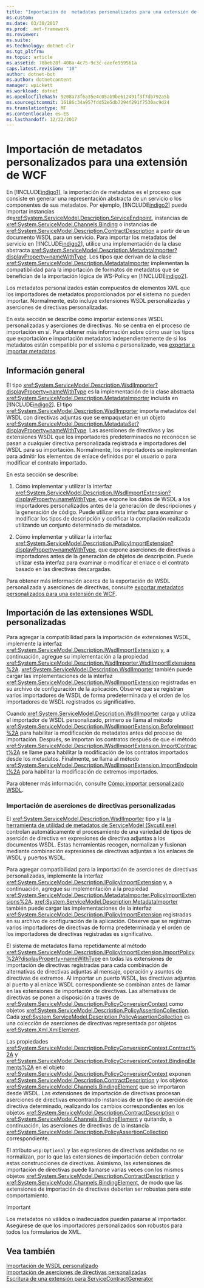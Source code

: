 ```yaml
---
title: "Importación de  metadatos personalizados para una extensión de WCF"
ms.custom: 
ms.date: 03/30/2017
ms.prod: .net-framework
ms.reviewer: 
ms.suite: 
ms.technology: dotnet-clr
ms.tgt_pltfrm: 
ms.topic: article
ms.assetid: 78beb28f-408a-4c75-9c3c-caefe9595b1a
caps.latest.revision: "10"
author: dotnet-bot
ms.author: dotnetcontent
manager: wpickett
ms.workload: dotnet
ms.openlocfilehash: 9208a73f6a35e4c05ab9be612491f3f7db792a5b
ms.sourcegitcommit: 16186c34a957fdd52e5db7294f291f7530ac9d24
ms.translationtype: MT
ms.contentlocale: es-ES
ms.lasthandoff: 12/22/2017
---
```

# <a name="importing-custom-metadata-for-a-wcf-extension"></a>Importación de  metadatos personalizados para una extensión de WCF
En [!INCLUDE[indigo1](../../../../includes/indigo1-md.md)], la importación de metadatos es el proceso que consiste en generar una representación abstracta de un servicio o los componentes de sus metadatos. Por ejemplo, [!INCLUDE[indigo2](../../../../includes/indigo2-md.md)] puede importar instancias de<xref:System.ServiceModel.Description.ServiceEndpoint>, instancias de <xref:System.ServiceModel.Channels.Binding> o instancias de <xref:System.ServiceModel.Description.ContractDescription> a partir de un documento WSDL para un servicio. Para importar los metadatos del servicio en [!INCLUDE[indigo2](../../../../includes/indigo2-md.md)], utilice una implementación de la clase abstracta <xref:System.ServiceModel.Description.MetadataImporter?displayProperty=nameWithType>. Los tipos que derivan de la clase <xref:System.ServiceModel.Description.MetadataImporter> implementan la compatibilidad para la importación de formatos de metadatos que se benefician de la importación lógica de WS-Policy en [!INCLUDE[indigo2](../../../../includes/indigo2-md.md)].  
  
 Los metadatos personalizados están compuestos de elementos XML que los importadores de metadatos proporcionados por el sistema no pueden importar. Normalmente, esto incluye extensiones WSDL personalizadas y aserciones de directivas personalizadas.  
  
 En esta sección se describe cómo importar extensiones WSDL personalizadas y aserciones de directivas. No se centra en el proceso de importación en sí. Para obtener más información sobre cómo usar los tipos que exportación e importación metadatos independientemente de si los metadatos están compatible por el sistema o personalizado, vea [exportar e importar metadatos](../../../../docs/framework/wcf/feature-details/exporting-and-importing-metadata.md).  
  
## <a name="overview"></a>Información general  
 El tipo <xref:System.ServiceModel.Description.WsdlImporter?displayProperty=nameWithType> es la implementación de la clase abstracta <xref:System.ServiceModel.Description.MetadataImporter> incluida en [!INCLUDE[indigo2](../../../../includes/indigo2-md.md)]. El tipo <xref:System.ServiceModel.Description.WsdlImporter> importa metadatos del WSDL con directivas adjuntas que se empaquetan en un objeto <xref:System.ServiceModel.Description.MetadataSet?displayProperty=nameWithType>. Las aserciones de directivas y las extensiones WSDL que los importadores predeterminados no reconocen se pasan a cualquier directiva personalizada registrada e importadores del WSDL para su importación. Normalmente, los importadores se implementan para admitir los elementos de enlace definidos por el usuario o para modificar el contrato importado.  
  
 En esta sección se describe:  
  
1.  Cómo implementar y utilizar la interfaz <xref:System.ServiceModel.Description.IWsdlImportExtension?displayProperty=nameWithType>, que expone los datos de WSDL a los importadores personalizados antes de la generación de descripciones y la generación de código. Puede utilizar esta interfaz para examinar o modificar los tipos de descripción y codificar la compilación realizada utilizando un conjunto determinado de metadatos.  
  
2.  Cómo implementar y utilizar la interfaz <xref:System.ServiceModel.Description.IPolicyImportExtension?displayProperty=nameWithType>, que expone aserciones de directivas a importadores antes de la generación de objetos de descripción. Puede utilizar esta interfaz para examinar o modificar el enlace o el contrato basado en las directivas descargadas.  
  
 Para obtener más información acerca de la exportación de WSDL personalizada y aserciones de directivas, consulte [exportar metadatos personalizados para una extensión de WCF](../../../../docs/framework/wcf/extending/exporting-custom-metadata-for-a-wcf-extension.md).  
  
## <a name="importing-custom-wsdl-extensions"></a>Importación de las extensiones WSDL personalizadas  
 Para agregar la compatibilidad para la importación de extensiones WSDL, implemente la interfaz <xref:System.ServiceModel.Description.IWsdlImportExtension> y, a continuación, agregue su implementación a la propiedad <xref:System.ServiceModel.Description.WsdlImporter.WsdlImportExtensions%2A>. <xref:System.ServiceModel.Description.WsdlImporter> también puede cargar las implementaciones de la interfaz <xref:System.ServiceModel.Description.IWsdlImportExtension> registradas en su archivo de configuración de la aplicación. Observe que se registran varios importadores de WSDL de forma predeterminada y el orden de los importadores de WSDL registrados es significativo.  
  
 Cuando <xref:System.ServiceModel.Description.WsdlImporter> carga y utiliza el importador de WSDL personalizado, primero se llama al método <xref:System.ServiceModel.Description.IWsdlImportExtension.BeforeImport%2A> para habilitar la modificación de metadatos antes del proceso de importación. Después, se importan los contratos después de que el método <xref:System.ServiceModel.Description.IWsdlImportExtension.ImportContract%2A> se llame para habilitar la modificación de los contratos importados desde los metadatos. Finalmente, se llama al método <xref:System.ServiceModel.Description.IWsdlImportExtension.ImportEndpoint%2A> para habilitar la modificación de extremos importados.  
  
 Para obtener más información, consulte [Cómo: importar personalizado WSDL](../../../../docs/framework/wcf/extending/how-to-import-custom-wsdl.md).  
  
### <a name="importing-custom-policy-assertions"></a>Importación de aserciones de directivas personalizadas  
 El <xref:System.ServiceModel.Description.WsdlImporter> tipo y la [la herramienta de utilidad de metadatos de ServiceModel (Svcutil.exe)](../../../../docs/framework/wcf/servicemodel-metadata-utility-tool-svcutil-exe.md) controlan automáticamente el procesamiento de una variedad de tipos de aserción de directiva en expresiones de directiva adjuntas a los documentos WSDL. Estas herramientas recogen, normalizan y fusionan mediante combinación expresiones de directivas adjuntas a los enlaces de WSDL y puertos WSDL.  
  
 Para agregar compatibilidad para la importación de aserciones de directivas personalizadas, implemente la interfaz <xref:System.ServiceModel.Description.IPolicyImportExtension> y, a continuación, agregue su implementación a la propiedad <xref:System.ServiceModel.Description.MetadataImporter.PolicyImportExtensions%2A>. <xref:System.ServiceModel.Description.MetadataImporter> también puede cargar las implementaciones de la interfaz <xref:System.ServiceModel.Description.IPolicyImportExtension> registradas en su archivo de configuración de la aplicación. Observe que se registran varios importadores de directivas de forma predeterminada y el orden de los importadores de directivas registradas es significativo.  
  
 El sistema de metadatos llama repetidamente al método <xref:System.ServiceModel.Description.IPolicyImportExtension.ImportPolicy%2A?displayProperty=nameWithType> en todas las extensiones de importación de directivas registradas para cada combinación de alternativas de directivas adjuntas al mensaje, operación y asuntos de directivas de extremos. Al importar un puerto WSDL, las directivas adjuntas al puerto y al enlace WSDL correspondiente se combinan antes de llamar en las extensiones de importación de directivas. Las alternativas de directivas se ponen a disposición a través de <xref:System.ServiceModel.Description.PolicyConversionContext> como objetos <xref:System.ServiceModel.Description.PolicyAssertionCollection>. Cada <xref:System.ServiceModel.Description.PolicyAssertionCollection> es una colección de aserciones de directivas representada por objetos <xref:System.Xml.XmlElement>.  
  
 Las propiedades <xref:System.ServiceModel.Description.PolicyConversionContext.Contract%2A> y <xref:System.ServiceModel.Description.PolicyConversionContext.BindingElements%2A> en el objeto <xref:System.ServiceModel.Description.PolicyConversionContext> exponen <xref:System.ServiceModel.Description.ContractDescription> y los objetos <xref:System.ServiceModel.Channels.BindingElement> que se importaron desde WSDL. Las extensiones de importación de directivas procesan aserciones de directivas encontrando instancias de un tipo de aserción de directiva determinado, realizando los cambios correspondientes en los objetos <xref:System.ServiceModel.Description.ContractDescription> o <xref:System.ServiceModel.Channels.BindingElement> y quitando, a continuación, las aserciones de directivas de la instancia <xref:System.ServiceModel.Description.PolicyAssertionCollection> correspondiente.  
  
 El atributo `wsp:Optional` y las expresiones de directivas anidadas no se normalizan, por lo que las extensiones de importación deben controlar estas construcciones de directivas. Asimismo, las extensiones de importación de directivas puede llamarse varias veces con los mismos objetos <xref:System.ServiceModel.Description.ContractDescription> y <xref:System.ServiceModel.Channels.BindingElement>, de modo que las extensiones de importación de directivas deberían ser robustas para este comportamiento.  
  
> [!IMPORTANT]
>  Los metadatos no válidos o inadecuados pueden pasarse al importador. Asegúrese de que los importadores personalizados son robustos para todos los formularios de XML.  
  
## <a name="see-also"></a>Vea también  
 [Importación de WSDL personalizado](../../../../docs/framework/wcf/extending/how-to-import-custom-wsdl.md)  
 [Importación de aserciones de directivas personalizadas](../../../../docs/framework/wcf/extending/how-to-import-custom-policy-assertions.md)  
 [Escritura de una extensión para ServiceContractGenerator](../../../../docs/framework/wcf/extending/how-to-write-an-extension-for-the-servicecontractgenerator.md)
